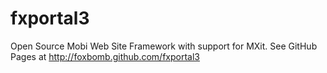 fxportal3
=========

Open Source Mobi Web Site Framework with support for MXit. See GitHub Pages at http://foxbomb.github.com/fxportal3
